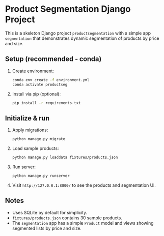 # Product Segmentation Django Project

This is a skeleton Django project `productsegmentation` with a simple app `segmentation` that demonstrates dynamic segmentation of products by price and size.

## Setup (recommended - conda)
1. Create environment:
   ```bash
   conda env create -f environment.yml
   conda activate productseg
   ```
2. Install via pip (optional):
   ```bash
   pip install -r requirements.txt
   ```

## Initialize & run
1. Apply migrations:
   ```bash
   python manage.py migrate
   ```
2. Load sample products:
   ```bash
   python manage.py loaddata fixtures/products.json
   ```
3. Run server:
   ```bash
   python manage.py runserver
   ```
4. Visit `http://127.0.0.1:8000/` to see the products and segmentation UI.

## Notes
- Uses SQLite by default for simplicity.
- `fixtures/products.json` contains 30 sample products.
- The `segmentation` app has a simple `Product` model and views showing segmented lists by price and size.
